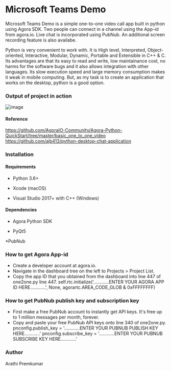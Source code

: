 # Microsoft Teams Demo
Microsoft Teams Demo is a simple one-to-one video call app  built in python using Agora SDK. 
Two people can connect in a channel using the App-id from agora.io. Live chat is incorporated using PubNub. An additional screen recording feature is also availabe.

Python is very convenient to work with. It is High level, Interpreted, Object-oriented, Interactive, Modular, Dynamic, Portable and Extensible in C++ & C.
Its advantages are that its easy to read and write, low maintainance cost, no harms for the software bugs  and it also allows integration with other languages.
Its slow execution speed and large memory consumption makes it weak in mobile computing. But, as my task is to create an application that works on the desktop, python is a good option.

### Output of project in action
![image](https://user-images.githubusercontent.com/57580997/125112749-337f5100-e105-11eb-8b68-4dfe68bf12fe.png)


#### Reference
https://github.com/AgoraIO-Community/Agora-Python-QuickStart/tree/master/basic_one_to_one_video
https://github.com/ajb413/python-desktop-chat-application

### Installation

#### Requirements
* Python 3.6+

* Xcode (macOS)

* Visual Studio 2017+ with C++ (Windows)

#### Dependencies
* Agora Python SDK

* PyQt5

*PubNub

### How to get Agora App-id
* Create a developer account at agora.io.
* Navigate in the dashboard tree on the left to Projects > Project List.
* Copy the app ID that you obtained from the dashboard into  line 447 of one2one.py line 447. 
  self.rtc.initialize('............ENTER YOUR AGORA APP ID HERE............', None, agorartc.AREA_CODE_GLOB & 0xFFFFFFFF)

### How to get PubNub publish key and subscription key
* First make a free PubNub account to instantly get API keys. It's free up to 1 million messages per month, forever.
* Copy and paste your free PubNub API keys onto line 340 of one2one.py.
  pnconfig.publish_key = '............ENTER YOUR PUBNUB PUBLISH KEY HERE............'
  pnconfig.subscribe_key = '............ENTER YOUR PUBNUB SUBSCRIBE KEY HERE............'

### Author

Arathi Premkumar

